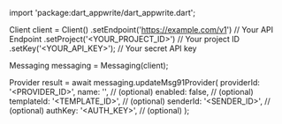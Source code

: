 import 'package:dart_appwrite/dart_appwrite.dart';

Client client = Client()
    .setEndpoint('https://example.com/v1') // Your API Endpoint
    .setProject('<YOUR_PROJECT_ID>') // Your project ID
    .setKey('<YOUR_API_KEY>'); // Your secret API key

Messaging messaging = Messaging(client);

Provider result = await messaging.updateMsg91Provider(
    providerId: '<PROVIDER_ID>',
    name: '<NAME>', // (optional)
    enabled: false, // (optional)
    templateId: '<TEMPLATE_ID>', // (optional)
    senderId: '<SENDER_ID>', // (optional)
    authKey: '<AUTH_KEY>', // (optional)
);
